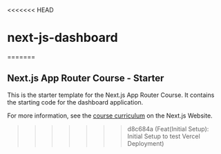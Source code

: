 <<<<<<< HEAD
# next-js-dashboard
=======
## Next.js App Router Course - Starter

This is the starter template for the Next.js App Router Course. It contains the starting code for the dashboard application.

For more information, see the [course curriculum](https://nextjs.org/learn) on the Next.js Website.
>>>>>>> d8c684a (Feat(Initial Setup): Initial Setup to test Vercel Deployment)
